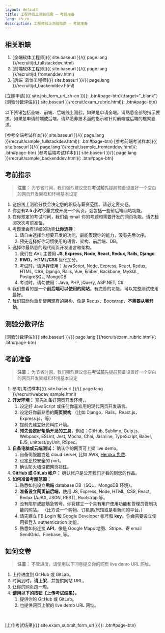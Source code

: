 ```yaml
---
layout: default
title: 工程师线上测验指南 — 考前准备
lang: zh-cn
description: 工程师线上测验指南 — 考前准备
---
```




## 相关职缺

1. [全端软体工程师]({{ site.baseurl }}/{{ page.lang }}/recruit/jd_fullstackdev.html)
1. [前端软体工程师]({{ site.baseurl }}/{{ page.lang }}/recruit/jd_frontenddev.html)
1. [后端 ​​ 软体工程师]({{ site.baseurl }}/{{ page.lang }}/recruit/jd_backenddev.html)

[立即申请]({{ site.job_form_url_zh-cn }}){: .btn#page-btn}{:target="\_blank"}
[测验分数评估]({{ site.baseurl }}/recruit/exam_rubric.html){: .btn#page-btn}

以下资讯包括全端、前端、后端线上测验。如果是申请全端，请熟悉全部的指示要求。如果是申请前端或后端，请熟悉非技术面的指示和针对前端或后端的框架要求。

[参考全端考试样本]({{ site.baseurl }}/{{ page.lang }}/recruit/sample_fullstackdev.html){: .btn#page-btn}
[参考前端考试样本]({{ site.baseurl }}/{{ page.lang }}/recruit/sample_frontenddev.html){: .btn#page-btn}
[参考后端考试样本]({{ site.baseurl }}/{{ page.lang }}/recruit/sample_backenddev.html){: .btn#page-btn}

## 考前指示

> **注意：**
> 为节省时间，我们强烈建议您在**考试前**先提前预备设置好一个空白的网页开发架框和环境基本设定

1. 这份线上测验分数会决定您的职级与薪资范围。请必定要交卷。
1. 你会有**2.5 小时**尽量完成开发一个网页，会包括一些前后端网站功能。
1. 在你预定的考试时间，我们会 email 你的考题和需要开发的网页功能。请先检阅次次考前准备。
1. 考题里会有详细的功能**让你选择**：
   1. 请自由选择你想要开发的功能，最能表现你的能力，没有先后次序。
   1. 预先选择好你习惯使用的语言、架构、前后端、DB。
1. 选择你最熟悉的现代网页开发语言和架构。
   1. 我们在 AVL 主要用 **JS, Express, Node, React, Redux, Rails, Django**
   1. **RWD，HTML/CSS** 优化加分。
   1. 考试时，请选择使用：JavaScript, Node, Express, React, Redux, HTML, CSS, Django, Rails, Vue, Ember, Backbone, MySQL, PostgreSQL, MongoDB
   1. 考试时，请勿使用：Java, PHP, jQuery, ASP.NET, C#
1. 我们想看的是一个**前后端可以使用的网站**，有完善的功能，可以完整测试使用最好。
1. 我们鼓励你重复使用现有的架构，像是 Redux、Bootstrap，**不需要从零开始**。

## 测验分数评估

[测验分数评估]({{ site.baseurl }}/{{ page.lang }}/recruit/exam_rubric.html){: .btn#page-btn}

## 考前准备

> **注意：**
> 为节省时间，我们强烈建议您在**考试前**先提前预备设置好一个空白的网页开发架框和环境基本设定

1. 参考[考试样本]({{ site.baseurl }}/{{ page.lang }}/recruit/webdev_sample.html)
1. **开发环境：** 预先准备好网页开发环境，。
   1. 设定好 JavaScript 或任何你喜欢用的现代网页开发语言。
   1. 设定好你最熟悉的**网页架构** （比如 Django，Rails，React.js，Express.js，等）
   1. 提前先建立好资料库环境。
   1. **预先设定好帮助开发的工具**，例如：GitHub, Sublime, Gulp.js, Webpack, ESLint, Jest, Mocha, Chai, Jasmine, TypeScript, Babel, EJS, unittest/pyUnit, RSpec。
1. **自备电脑或云端测试：** 确认你的网页可上架 live demo。
   1. 自备伺服器或是 cloud server, 比如 AWS, [Heroku 免费](https://medium.com/enjoy-life-enjoy-coding/heroku-搭配-git-在-heroku-上部署网站的手把手教学-bf4fd6f998b8).
   1. 设定比较安全的 port。
   1. 确认防火墙没把网页挡住。
1. **GitHub 或 GitLab 帐户：** 确认帐户是公开我们才看的到您的作品。
1. **如何准备考题范围：**
   1. 熟悉如何设立**后端** database DB（SQL，MongoDB 环境）。
   1. **准备设立网页前后端**，使用 JS, Express, Node, HTML, CSS, React, Redux (AJAX, JSON, REST), Bootstrap 等。
   1. 没有陷阱或脑筋急转弯。你将建立一个具有用户使用功能和管理员管制功能的网站。 （比方说一个购物、订机票/旅馆或是看新闻的平台。）
   1. 请先建立 FB Login 和 Google Developer 帐号和 **key**。你会需要设立使用者登入 authentication 功能。
   1. 熟悉如何连接 **API**，像是 Google Maps 地图、Stripe、寄 email SendGrid、Firebase, 等。

## 如何交卷

> **注意：**
> 不管进度，请使用以下问卷提交你的网页 live demo URL 网址。

1. 上传进度到 GitHub 或 GitLab。
1. 时间到时，**请上架**，并提供网站 URL。
1. 让你的网页跑一周。
1. **请用以下的按钮【上传考试结果】。**
   1. 提供你的 GitHub 或 GitLab。
   1. 也提供网页上架的 live demo URL 网址。

<br>

[上传考试结果]({{ site.exam_submit_form_url }}){: .btn#page-btn}

<br>

